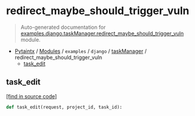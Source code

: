 # redirect_maybe_should_trigger_vuln

> Auto-generated documentation for [examples.django.taskManager.redirect_maybe_should_trigger_vuln](../../../../examples/django.nV/taskManager/redirect_maybe_should_trigger_vuln.py) module.

- [Pytaintx](../../../README.md#pytaintx-index) / [Modules](../../../README.md#pytaintx-modules) / `examples` / `django` / [taskManager](index.md#taskmanager) / redirect_maybe_should_trigger_vuln
    - [task_edit](#task_edit)

## task_edit

[[find in source code]](../../../../examples/django.nV/taskManager/redirect_maybe_should_trigger_vuln.py#L4)

```python
def task_edit(request, project_id, task_id):
```

